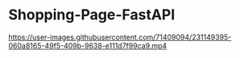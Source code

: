 # Shopping-Page-FastAPI


https://user-images.githubusercontent.com/71409094/231149395-060a8165-49f5-409b-9638-e111d7f99ca9.mp4




